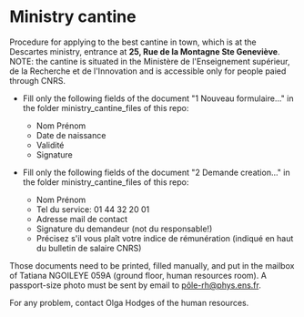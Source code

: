 # Ministry cantine

Procedure for applying to the best cantine in town, which is at the Descartes ministry, entrance at **25, Rue de la Montagne Ste Geneviève**.
NOTE: the cantine is situated in the Ministère de l'Enseignement supérieur, de la Recherche et de l'Innovation and is accessible only for people paied through CNRS.

- Fill only the following fields of the document "1 Nouveau formulaire..." in the folder ministry_cantine_files of this repo:
   - Nom Prénom
   - Date de naissance
   - Validité
   - Signature


- Fill only the following fields of the document "2 Demande creation..." in the folder ministry_cantine_files of this repo:
   - Nom Prénom
   - Tel du service: 01 44 32 20 01
   - Adresse mail de contact
   - Signature du demandeur (not du responsable!)
   - Précisez s'il vous plaît votre indice de rémunération (indiqué en haut du bulletin de salaire CNRS)

Those documents need to be printed, filled manually, and put in the mailbox of Tatiana NGOILEYE 059A (ground floor, human resources room).
A passport-size photo must be sent by email to pôle-rh@phys.ens.fr.

For any problem, contact Olga Hodges of the human resources.

